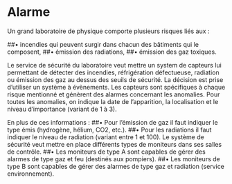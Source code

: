 # Alarme
Un grand laboratoire de physique comporte plusieurs risques liés aux : 

 ##• incendies qui peuvent surgir dans chacun des bâtiments qui le composent, 
 ##• émission des radiations, 
 ##• émission des gaz toxiques. 
  
Le service de sécurité du laboratoire veut mettre un system de capteurs lui permettant de détecter des incendies, réfrigération défectueuse, radiation ou émission des gaz au dessus des seuils de sécurité. La décision est prise d’utiliser un système à évènements. Les capteurs sont spécifiques à chaque risque mentionné et génèrent des alarmes concernant les anomalies. Pour toutes les anomalies, on indique la date de l’apparition, la localisation et le niveau d’importance (variant de 1 à 3).

En plus de ces informations : 
##• Pour l’émission de gaz il faut indiquer le type émis (hydrogène, hélium, CO2, etc.).
##• Pour les radiations il faut indiquer le niveau de radiation (variant entre 1 et 100). Le système de sécurité veut mettre en place différents types de moniteurs dans ses salles de contrôle.
##• Les moniteurs de type A sont capables de gérer des alarmes de type gaz et feu (destinés aux pompiers).
##• Les moniteurs de type B sont capables de gérer des alarmes de type gaz et radiation (service environnement).
